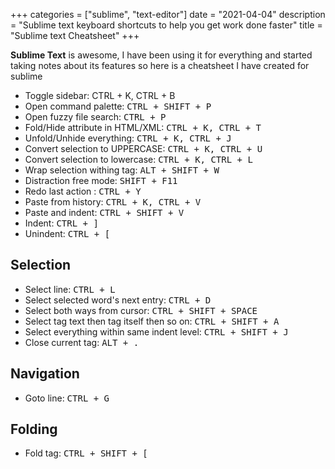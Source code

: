 +++
categories = ["sublime", "text-editor"]
date = "2021-04-04"
description = "Sublime text keyboard shortcuts to help you get work done faster"
title = "Sublime text Cheatsheet"
+++

**Sublime Text** is awesome, I have been using it for everything and started taking notes about its features so here is a cheatsheet I have created for sublime

- Toggle sidebar: <kdb>CTRL + K, CTRL + B</kdb>
- Open command palette: <kbd>CTRL + SHIFT + P</kbd>
- Open fuzzy file search: <kbd>CTRL + P</kbd>
- Fold/Hide attribute in HTML/XML: <kbd>CTRL + K, CTRL + T</kbd>
- Unfold/Unhide everything: <kbd>CTRL + K, CTRL + J</kbd>
- Convert selection to UPPERCASE: <kbd>CTRL + K, CTRL + U</kbd>
- Convert selection to lowercase: <kbd>CTRL + K, CTRL + L</kbd>
- Wrap selection withing tag: <kbd>ALT + SHIFT + W</kbd>
- Distraction free mode: <kbd>SHIFT + F11</kbd>
- Redo last action : <kbd>CTRL + Y</kbd>
- Paste from history: <kbd>CTRL + K, CTRL + V</kbd>
- Paste and indent: <kbd>CTRL + SHIFT + V</kbd>
- Indent: <kbd>CTRL + ] </kbd>
- Unindent: <kbd>CTRL + [ </kbd>

## Selection
- Select line: <kbd>CTRL + L </kbd>
- Select selected word's next entry: <kbd>CTRL + D </kbd>
- Select both ways from cursor: <kbd>CTRL + SHIFT + SPACE </kbd>
- Select tag text then tag itself then so on: <kbd>CTRL + SHIFT + A </kbd>
- Select everything within same indent level: <kbd>CTRL + SHIFT + J </kbd>
- Close current tag: <kbd>ALT + . </kbd>

## Navigation
- Goto line: <kbd>CTRL + G</kbd>

## Folding
- Fold tag: <kbd>CTRL + SHIFT + [</kbd>